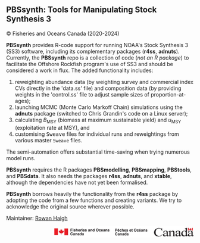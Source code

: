 ## PBSsynth: Tools for Manipulating Stock Synthesis 3 ##
&copy; Fisheries and Oceans Canada (2020-2024)

<b>PBSsynth</b> provides R-code support for running NOAA's Stock Synthesis 3 (SS3) software, including its complementary packages (<b>r4ss</b>, <b>adnuts</b>). Currently, the <b>PBSsynth</b> repo is a collection of code (*not an R package*) to facilitate the Offshore Rockfish program's use of SS3 and should be considered a work in flux. The added functionality includes:

1. reweighting abundance data (by weighting survey and commercial index CVs directly in the 'data.ss' file) and composition data (by providing weights in the 'control.ss' file to adjust sample sizes of proportion-at-ages);
2. launching MCMC (Monte Carlo Markoff Chain) simulations using the <b>adnuts</b> package (switched to Chris Grandin's  code on a Linux server);
3. calculating <i>B</i><sub>MSY</sub> (biomass at maximum sustainable yield) and <i>u</i><sub>MSY</sub> (exploitation rate at MSY), and
4. customising <tt>Sweave</tt> files for individual runs and reweightings from various master `Sweave` files.

The semi-automation offers substantial time-saving when trying numerous model runs.

<b>PBSsynth</b> requires the R packages <b>PBSmodelling</b>, <b>PBSmapping</b>, <b>PBStools</b>, and <b>PBSdata</b>. 
It also needs the packages <b>r4ss</b>, <b>adnuts</b>, and <b>xtable</b>, although the dependencies have not yet been formalised.

<b>PBSsynth</b> borrows heavily the functionality from the <b>r4ss</b> package by adopting the code from a few functions and creating variants. We try to acknowledge the original source wherever possible.


Maintainer: <a href="mailto:rowan.haigh@dfo-mpo.gc.ca">Rowan Haigh</a>

<p align="right"><img src="DFOlogo_small.jpg" alt="DFO logo" style="height:30px;"></p> 

